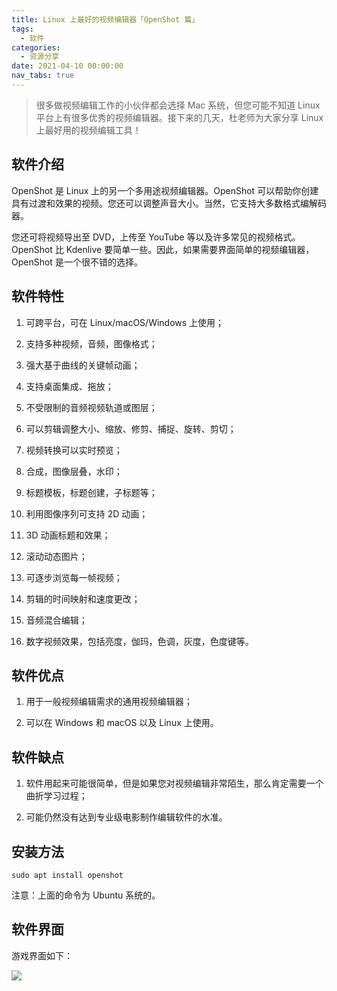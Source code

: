 ```yaml
---
title: Linux 上最好的视频编辑器「OpenShot 篇」
tags:
  - 软件
categories:
  - 资源分享
date: 2021-04-10 00:00:00
nav_tabs: true
---
```


> 很多做视频编辑工作的小伙伴都会选择 Mac 系统，但您可能不知道 Linux 平台上有很多优秀的视频编辑器。接下来的几天，杜老师为大家分享 Linux 上最好用的视频编辑工具！

<!-- more -->

## 软件介绍

OpenShot 是 Linux 上的另一个多用途视频编辑器。OpenShot 可以帮助你创建具有过渡和效果的视频。您还可以调整声音大小。当然，它支持大多数格式编解码器。

您还可将视频导出至 DVD，上传至 YouTube 等以及许多常见的视频格式。OpenShot 比 Kdenlive 要简单一些。因此，如果需要界面简单的视频编辑器，OpenShot 是一个很不错的选择。

## 软件特性

1. 可跨平台，可在 Linux/macOS/Windows 上使用；

2. 支持多种视频，音频，图像格式；

3. 强大基于曲线的关键帧动画；

4. 支持桌面集成、拖放；

5. 不受限制的音频视频轨道或图层；

6. 可以剪辑调整大小、缩放、修剪、捕捉、旋转、剪切；

7. 视频转换可以实时预览；

8. 合成，图像层叠，水印；

9. 标题模板，标题创建，子标题等；

10. 利用图像序列可支持 2D 动画；

11. 3D 动画标题和效果；

12. 滚动动态图片；

13. 可逐步浏览每一帧视频；

14. 剪辑的时间映射和速度更改；

15. 音频混合编辑；

16. 数字视频效果，包括亮度，伽玛，色调，灰度，色度键等。

## 软件优点

1. 用于一般视频编辑需求的通用视频编辑器；

2. 可以在 Windows 和 macOS 以及 Linux 上使用。

## 软件缺点

1. 软件用起来可能很简单，但是如果您对视频编辑非常陌生，那么肯定需要一个曲折学习过程；

2. 可能仍然没有达到专业级电影制作编辑软件的水准。

## 安装方法

```
sudo apt install openshot
```

注意：上面的命令为 Ubuntu 系统的。

## 软件界面

游戏界面如下：

![](https://cdn.dusays.com/2021/04/330-1.jpg)
